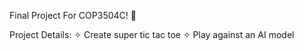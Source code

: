 Final Project For COP3504C! 🥳

Project Details:
  ✧ Create super tic tac toe
  ✧ Play against an AI model
